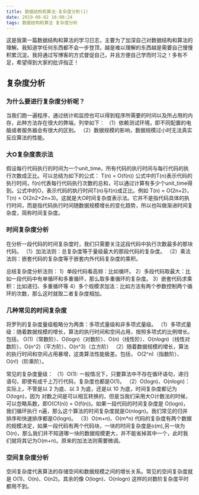 ```yaml
---
title: 数据结构和算法-复杂度分析(1)
date: 2019-08-02 16:08:24
tags: 数据结构和算法 复杂度分析
---
```


这是我第一篇数据结构和算法的学习日志，主要为了加深自己对数据结构和算法的理解。我知道学任何东西都不会一步登顶，越是难以理解的东西越是需要自己慢慢积累沉淀。我将通过写博客的方式督促自己，并且方便自己学而时习之！多有不足，希望得到大家的批评指正！

## 复杂度分析

### 为什么要进行复杂度分析呢？

当我们跑一遍程序，通过统计和监控也可以得到程序所需要的时间以及所占用的内存，此种方法存在很大的弊端，列举如下：
（1）依赖测试环境，即不同配置的电脑或者服务器会有很大的区别。
（2）数据规模的影响，数据规模过小时无法真实反应算法的性能。

<!-- more -->

### 大O复杂度表示法

假设每行代码执行的时间为一个unit_time，所有代码的执行时间与每行代码的执行次数成正比。可以总结为如下的公式：
	T(n) = O(f(n))
公式中的T(n)表示代码的执行时间，f(n)代表每行代码执行次数的总和，可以通过计算有多少个unit_time得到。公式中的O，表示代码的执行时间T(n)与f(n)成正比。例如 T(n) = O(2n+2)，T(n) = O(2n2+2n+3)。这就是大O时间复杂度表示法。它并不是指代码具体的执行时间，而是指代码执行时间随数据规模增长的变化趋势，所以也叫做渐进时间复杂度，简称时间复杂度。

### 时间复杂度分析

在分析一段代码的时间复杂度时，我们只需要关注这段代码中执行次数最多的那块代码。
（1）加法法则：总复杂度等于量级最大的那段代码的复杂度。
（2）乘法法则：嵌套代码的复杂度等于嵌套内外代码复杂度的乘积。

总结复杂度分析法则：
1）单段代码看高频：比如循环。
2）多段代码取最大：比如一段代码中有单循环和多重循环，那么取多重循环的复杂度。
3）嵌套代码求乘积：比如递归、多重循环等
4）多个规模求加法：比如方法有两个参数控制两个循环的次数，那么这时就取二者复杂度相加。

### 几种常见的时间复杂度

将罗列的复杂度量级粗略分为两类：多项式量级和非多项式量级。
（1）多项式量级：随着数据规模的增长，算法的执行时间和空间占用，按照多项式的比例增长。包括，
O(1)（常数阶）、O(logn)（对数阶）、O(n)（线性阶）、O(nlogn)（线性对数阶）、O(n^2)（平方阶）、O(n^3)（立方阶）
（2）随着数据规模的增长，算法的执行时间和空间占用暴增，这类算法性能极差。包括，
O(2^n)（指数阶）、O(n!)（阶乘阶）。

常见的复杂度量级：
（1）O(1): 一般情况下，只要算法中不存在循环语句，递归语句，即使有成千上万行代码，复杂度也都是O(1)。
（2）O(logn)、O(nlogn)：实际上，不管是以 2 为底、以 3 为底，还是以 10 为底，时间复杂度都记为O(logn)，因为 对数之间是可以相互转换的，但是当我们采用大O计数法的时候，可以忽略系数，即O(Cf(n)) = O(f(n))。如果一段代码的时间复杂度是 O(logn)，我们循环执行 n遍，那么这个算法的时间复杂度就是O(nlogn)。我们常见的归并排序和快速排序都是O(logn)。
（3）O(m+n)、O(m\*n)
代码的复杂度有两个数据的规模决定，如果一段代码有两个代码块，一块的时间复杂度是o(m),另一块为O(n)，那么我们并不知道哪一块的数据规模更大，并不能省掉其中一个，此时我们就将其记为O(m+n)。原来的加法法则需要微调。

### 空间复杂度分析

空间复杂度代表算法的存储空间和数据规模之间的增长关系。常见的空间复杂度就是 O(1)、O(n)、O(n2)。其余的像 O(logn)、O(nlogn) 这样的对数阶复杂度平时都用不到。

